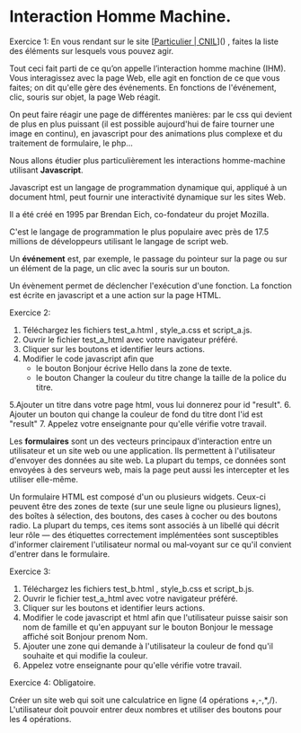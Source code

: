 # Interaction Homme Machine.



Exercice 1: En vous rendant sur le site [[Particulier | CNIL](https://www.cnil.fr/fr)]() , faites la liste des éléments sur lesquels vous pouvez agir. 

Tout ceci fait parti de ce qu’on appelle l’interaction homme machine (IHM). Vous interagissez avec la page Web, elle agit en fonction de ce que vous faites; on dit qu'elle gère des événements. En fonctions de l'événement, clic, souris sur objet, la page Web réagit.

On peut faire réagir une page de différentes manières: par le css qui devient de plus en plus puissant (il est possible aujourd'hui de faire tourner une image en continu), en javascript pour des animations plus complexe et du traitement de formulaire, le php…

Nous allons étudier plus particulièrement les interactions homme-machine utilisant **Javascript**. 

Javascript est un langage de programmation dynamique qui, appliqué à un document html, peut fournir une interactivité dynamique sur les sites Web. 

Il a été créé en 1995 par Brendan Eich, co-fondateur du projet Mozilla.  

C'est le langage de programmation le plus populaire avec près de 17.5 millions de développeurs utilisant le langage de script web. 

Un **événement** est, par exemple, le passage du pointeur sur la page ou sur un élément de la page, un clic avec la souris sur un bouton. 

Un évènement permet de déclencher l'exécution d'une fonction. La fonction est écrite en javascript et a une action sur la page HTML. 

Exercice 2: 

1. Téléchargez les fichiers test_a.html , style_a.css et script_a.js. 
2. Ouvrir le fichier test_a_html avec votre navigateur préféré. 
3. Cliquer sur les boutons et identifier leurs actions. 
4. Modifier le code javascript afin que
   -  le bouton Bonjour écrive Hello dans la zone de texte. 
   - le bouton Changer la couleur du titre change la taille de la police du titre. 

5.Ajouter un titre dans votre page html, vous lui donnerez pour id "result". 
6. Ajouter un bouton qui change la couleur de fond du titre dont l'id est "result"
7. Appelez votre enseignante pour qu'elle vérifie votre travail. 

Les **formulaires** sont un des vecteurs principaux d'interaction entre un utilisateur et un site web ou une application. Ils permettent à l'utilisateur d'envoyer des données au site web. La plupart du temps, ce données sont envoyées à des serveurs web, mais la page peut aussi les intercepter et les utiliser elle-même. 

Un formulaire HTML est composé d'un ou plusieurs widgets. Ceux-ci peuvent être des zones de texte (sur une seule ligne ou plusieurs lignes), des boîtes à sélection, des boutons, des cases à cocher ou des boutons radio. La plupart du temps, ces items sont associés à un libellé qui décrit leur rôle — des étiquettes correctement implémentées sont susceptibles d'informer clairement l'utilisateur normal ou mal‑voyant sur ce qu'il convient d'entrer dans le formulaire.

Exercice 3: 

1. Téléchargez les fichiers test_b.html , style_b.css et script_b.js. 
2. Ouvrir le fichier test_a_html avec votre navigateur préféré. 
3. Cliquer sur les boutons et identifier leurs actions. 
4. Modifier le code javascript et html afin que l'utilisateur puisse saisir son nom de famille et qu'en appuyant sur le bouton Bonjour le message affiché soit Bonjour prenom Nom. 
5. Ajouter une zone qui demande à l'utilisateur la couleur de fond qu'il souhaite et qui modifie la couleur. 
6. Appelez votre enseignante pour qu'elle vérifie votre travail.

Exercice 4: Obligatoire. 

Créer un site web qui soit une calculatrice en ligne (4 opérations +,-,*,/).
L'utilisateur doit pouvoir entrer deux nombres et utiliser des boutons pour les 4 opérations. 





